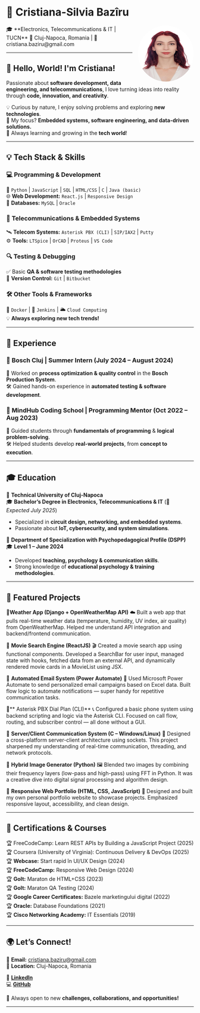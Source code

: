 # 🚀 **Cristiana-Silvia Bazîru**  
<img src="profile.jpeg" align="right" width="150" height="150" style="border-radius: 50%; margin-left: 15px;" />
🎓 **Electronics, Telecommunications & IT | TUCN**  
📍 Cluj-Napoca, Romania | 📧 cristiana.baziru@gmail.com  

---

## 👋 **Hello, World! I'm Cristiana!**  
Passionate about **software development, data engineering, and telecommunications**, I love turning ideas into reality through **code, innovation, and creativity**.  

💡 Curious by nature, I enjoy solving problems and exploring **new technologies**.  
🎯 My focus? **Embedded systems, software engineering, and data-driven solutions.**  
🌱 Always learning and growing in the **tech world**!  

---

## **💡 Tech Stack & Skills**  

### 💻 **Programming & Development**  
🚀 `Python` | `JavaScript` | `SQL` | `HTML/CSS` | `C` | `Java (basic)`  
🌐 **Web Development:** `React.js` | `Responsive Design`  
📂 **Databases:** `MySQL` | `Oracle`  

### 📡 **Telecommunications & Embedded Systems**  
🛰️ **Telecom Systems:** `Asterisk PBX (CLI)` | `SIP/IAX2` | `Putty`  
⚙️ **Tools:** `LTSpice` | `OrCAD` | `Proteus` | `VS Code`  

### 🔍 **Testing & Debugging**  
✅ Basic **QA & software testing methodologies**  
🔗 **Version Control:** `Git` | `Bitbucket`  

### 🛠 **Other Tools & Frameworks**  
🐳 `Docker` | 🔧 `Jenkins` | 🌥️ `Cloud Computing`  
💡 **Always exploring new tech trends!**  

---

## 💼 **Experience**  

### 🔹 **Bosch Cluj | Summer Intern (July 2024 – August 2024)**  
📌 Worked on **process optimization & quality control** in the **Bosch Production System**.  
🛠️ Gained hands-on experience in **automated testing & software development**.  

### 🔹 **MindHub Coding School | Programming Mentor (Oct 2022 – Aug 2023)**  
🎯 Guided students through **fundamentals of programming** & **logical problem-solving**.  
🛠️ Helped students develop **real-world projects**, from **concept to execution**.  

---

## 🎓 **Education**  

📍 **Technical University of Cluj-Napoca**  
🎓 **Bachelor’s Degree in Electronics, Telecommunications & IT** (📅 *Expected July 2025*)  
- Specialized in **circuit design, networking, and embedded systems**.  
- Passionate about **IoT, cybersecurity, and system simulations**.  

📍 **Department of Specialization with Psychopedagogical Profile (DSPP)**  
🎓 **Level 1 – June 2024**  
- Developed **teaching, psychology & communication skills**.  
- Strong knowledge of **educational psychology & training methodologies**.  

---

## 🚀 **Featured Projects**  

🔹**Weather App (Django + OpenWeatherMap API)**
☁️ Built a web app that pulls real-time weather data (temperature, humidity, UV index, air quality) from OpenWeatherMap. Helped me understand API integration and backend/frontend communication.

🔹 **Movie Search Engine (ReactJS)**
🎬 Created a movie search app using functional components. Developed a SearchBar for user input, managed state with hooks, fetched data from an external API, and dynamically rendered movie cards in a MovieList using JSX.

🔹 **Automated Email System (Power Automate)**
📧 Used Microsoft Power Automate to send personalized email campaigns based on Excel data. Built flow logic to automate notifications — super handy for repetitive communication tasks.

🔹** Asterisk PBX Dial Plan (CLI)**
📞 Configured a basic phone system using backend scripting and logic via the Asterisk CLI. Focused on call flow, routing, and subscriber control — all done without a GUI.

🔹 **Server/Client Communication System (C – Windows/Linux)**
🔗 Designed a cross-platform server-client architecture using sockets. This project sharpened my understanding of real-time communication, threading, and network protocols.

🔹 **Hybrid Image Generator (Python)**
🖼 Blended two images by combining their frequency layers (low-pass and high-pass) using FFT in Python. It was a creative dive into digital signal processing and algorithm design.

🔹 **Responsive Web Portfolio (HTML, CSS, JavaScript)**
🎨 Designed and built my own personal portfolio website to showcase projects. Emphasized responsive layout, accessibility, and clean design.

---

## 📜 **Certifications & Courses**  

🏆 FreeCodeCamp: Learn REST APIs by Building a JavaScript Project (2025)
🏆 Coursera (University of Virginia): Continuous Delivery & DevOps (2025)
🏆 **Webcase:** Start rapid în UI/UX Design (2024)  
🏆 **FreeCodeCamp:** Responsive Web Design (2024)  
🏆 **GoIt:** Maraton de HTML+CSS (2023)  
🏆 **GoIt:** Maraton QA Testing (2024)  
🏆 **Google Career Certificates:** Bazele marketingului digital (2022)  
🏆 **Oracle:** Database Foundations (2021)  
🏆 **Cisco Networking Academy:** IT Essentials (2019)  

---

## 🌍 **Let’s Connect!**  

📧 **Email:** cristiana.baziru@gmail.com  
📍 **Location:** Cluj-Napoca, Romania  

🔗 **[LinkedIn](https://www.linkedin.com/in/cristiana-baziru-352aa824a/)**  
💻 **[GitHub](https://github.com/cristianasilviaB/)**  

🚀 Always open to new **challenges, collaborations, and opportunities!**  

---
